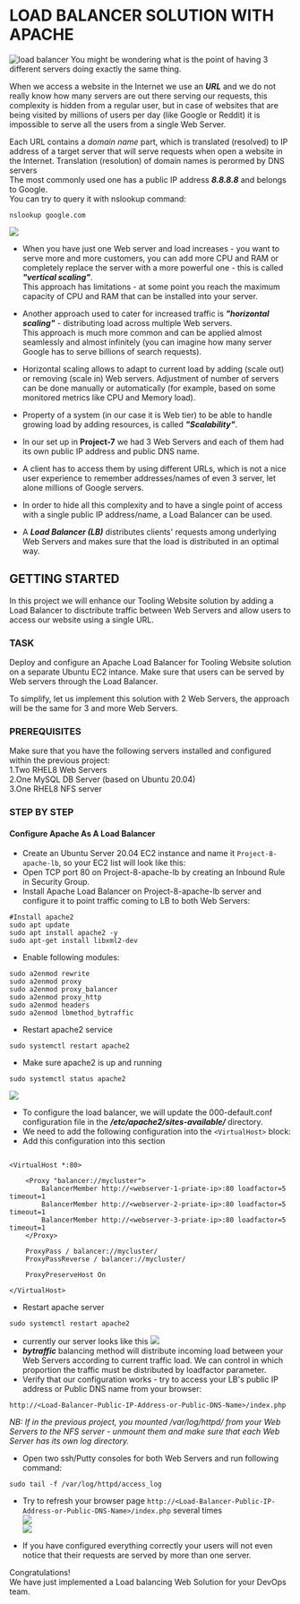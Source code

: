 # LOAD BALANCER SOLUTION WITH APACHE
![load balancer](assets/openingImage.png)
You might be wondering what is the point of having 3 different servers doing exactly the same thing.  

When we access a website in the Internet we use an **_URL_**  and we do not really know how many servers are out there serving our requests, this complexity is hidden from a regular user, but in case of websites that are being visited by millions of users per day (like Google or Reddit) it is impossible to serve all the users from a single Web Server.

Each URL contains a _domain name_ part, which is translated (resolved) to IP address of a target server that will serve requests when open a website in the Internet.
Translation (resolution) of domain names is perormed by DNS servers  
The most commonly used one has a public IP address   **_8.8.8.8_**   and belongs to Google.  
You can try to query it with nslookup command:
```
nslookup google.com
```  
![](assets/nslookup.png)
- When you have just one Web server and load increases - you want to serve more and more customers, you can add more CPU and RAM or completely replace the server with a more powerful one - this is called **_"vertical scaling"_**.   
This approach has limitations - at some point you reach the maximum capacity of CPU and RAM that can be installed into your server.

- Another approach used to cater for increased traffic is **_"horizontal scaling"_** - distributing load across multiple Web servers.   
This approach is much more common and can be applied almost seamlessly and almost infinitely (you can imagine how many server Google has to serve billions of search requests).  

- Horizontal scaling allows to adapt to current load by adding (scale out) or removing (scale in) Web servers. Adjustment of number of servers can be done manually or automatically (for example, based on some monitored metrics like CPU and Memory load).

- Property of a system (in our case it is Web tier) to be able to handle growing load by adding resources, is called **_"Scalability"_**.

- In our set up in **Project-7** we had 3 Web Servers and each of them had its own public IP address and public DNS name.
- A client has to access them by using different URLs, which is not a nice user experience to remember addresses/names of even 3 server, let alone millions of Google servers.

- In order to hide all this complexity and to have a single point of access with a single public IP address/name, a Load Balancer can be used.
- A **_Load Balancer (LB)_** distributes clients' requests among underlying Web Servers and makes sure that the load is distributed in an optimal way.

## GETTING STARTED
In this project we will enhance our Tooling Website solution by adding a Load Balancer to disctribute traffic between Web Servers and allow users to access our website using a single URL.
### TASK
Deploy and configure an Apache Load Balancer for Tooling Website solution on a separate Ubuntu EC2 intance. Make sure that users can be served by Web servers through the Load Balancer.

To simplify, let us implement this solution with 2 Web Servers, the approach will be the same for 3 and more Web Servers.

### PREREQUISITES
Make sure that you have the following servers installed and configured within the previous project:  
  1.Two RHEL8 Web Servers  
  2.One MySQL DB Server (based on Ubuntu 20.04)  
  3.One RHEL8 NFS server

### STEP BY STEP 
#### Configure Apache As A Load Balancer
- Create an Ubuntu Server 20.04 EC2 instance and name it `Project-8-apache-lb`, so your EC2 list will look like this:
- Open TCP port 80 on Project-8-apache-lb by creating an Inbound Rule in Security Group.
- Install Apache Load Balancer on Project-8-apache-lb server and configure it to point traffic coming to LB to both Web Servers:
```
#Install apache2
sudo apt update
sudo apt install apache2 -y
sudo apt-get install libxml2-dev
```
- Enable following modules:
```
sudo a2enmod rewrite
sudo a2enmod proxy
sudo a2enmod proxy_balancer
sudo a2enmod proxy_http
sudo a2enmod headers
sudo a2enmod lbmethod_bytraffic
```
- Restart apache2 service
```
sudo systemctl restart apache2
```
- Make sure apache2 is up and running
```
sudo systemctl status apache2
```
![](assets/apacheRunning.png)
- To configure the load balancer, we will update the 000-default.conf configuration file in the **_/etc/apache2/sites-available/_** directory.
- We need to add the following configuration into the `<VirtualHost>` block:
- Add this configuration into this section 
```

<VirtualHost *:80>
    
    <Proxy "balancer://mycluster">
        BalancerMember http://<webserver-1-priate-ip>:80 loadfactor=5 timeout=1
        BalancerMember http://<webserver-2-priate-ip>:80 loadfactor=5 timeout=1
        BalancerMember http://<webserver-3-priate-ip>:80 loadfactor=5 timeout=1
    </Proxy>

    ProxyPass / balancer://mycluster/
    ProxyPassReverse / balancer://mycluster/

    ProxyPreserveHost On

</VirtualHost>

```
- Restart apache server
```
sudo systemctl restart apache2
```
- currently our server looks like this
![](assets/3-tierweb-lb.drawio.png)
- **_bytraffic_**  balancing method will distribute incoming load between your Web Servers according to current traffic load. We can control in which proportion the traffic must be distributed by loadfactor parameter.
- Verify that our configuration works - try to access your LB's public IP address or Public DNS name from your browser:
```
http://<Load-Balancer-Public-IP-Address-or-Public-DNS-Name>/index.php
```
_NB: If in the previous project, you mounted /var/log/httpd/ from your Web Servers to the NFS server - unmount them and make sure that each Web Server has its own log directory._
- Open two ssh/Putty consoles for both Web Servers and run following command:
```
sudo tail -f /var/log/httpd/access_log
```
- Try to refresh your browser page `http://<Load-Balancer-Public-IP-Address-or-Public-DNS-Name>/index.php` several times   
![](assets/WhatsApp%20Image%202024-09-11%20at%2000.36.56.jpeg)  
![](assets/WhatsApp%20Image%202024-08-25%20at%2006.29.22.jpeg)

- If you have configured everything correctly your users will not even notice that their requests are served by more than one server.


Congratulations!  
We have just implemented a Load balancing Web Solution for your DevOps team.